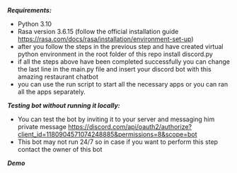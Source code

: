 ***Requirements:***
- Python 3.10
- Rasa version 3.6.15 (follow the official installation guide https://rasa.com/docs/rasa/installation/environment-set-up)
- after you follow the steps in the previous step and have created virtual python environment in the root folder of this repo install discord.py
- if all the steps above have been completed successfully you can change the last line in the main.py file and insert your discord bot with this amazing restaurant chatbot
- you can use the run script to start all the necessary apps or you can ran all the apps separately.

***Testing bot without running it locally:***
- You can test the bot by inviting it to your server and messaging him private message https://discord.com/api/oauth2/authorize?client_id=1180904571074248885&permissions=8&scope=bot
- This bot may not run 24/7 so in case if you want to perform this step contact the owner of this bot


***Demo***

